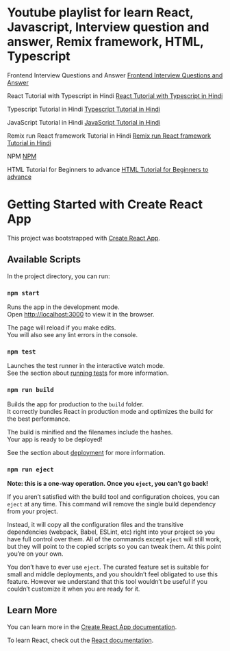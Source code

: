# Youtube playlist for learn React, Javascript, Interview question and answer, Remix framework, HTML, Typescript

Frontend Interview Questions and Answer
[Frontend Interview Questions and Answer](https://www.youtube.com/playlist?list=PLEtjGa9VEukMRyitRx0nitoCD8u2XEYiz)

React Tutorial with Typescript in Hindi
[React Tutorial with Typescript in Hindi](https://www.youtube.com/playlist?list=PLEtjGa9VEukNKslFyRlhODXXuKgRnvVyM)

Typescript Tutorial in Hindi
[Typescript Tutorial in Hindi](https://www.youtube.com/playlist?list=PLEtjGa9VEukPUgE2ThFAjqff91Wo1GA5e)

JavaScript Tutorial in Hindi
[JavaScript Tutorial in Hindi](https://www.youtube.com/playlist?list=PLEtjGa9VEukMzD2VsGih5APdqRIafLb1q)

Remix run React framework Tutorial in Hindi
[Remix run React framework Tutorial in Hindi](https://www.youtube.com/playlist?list=PLEtjGa9VEukMKVhD0GKHthRmwVMFWjaeW)

NPM
[NPM](https://www.youtube.com/playlist?list=PLEtjGa9VEukO4Ud2SGoHhuFYCPfDAzFjd)

HTML Tutorial for Beginners to advance
[HTML Tutorial for Beginners to advance](https://www.youtube.com/playlist?list=PLEtjGa9VEukMJvP4Z8O01LvkCB7-1myXu)

# Getting Started with Create React App

This project was bootstrapped with [Create React App](https://github.com/facebook/create-react-app).

## Available Scripts

In the project directory, you can run:

### `npm start`

Runs the app in the development mode.\
Open [http://localhost:3000](http://localhost:3000) to view it in the browser.

The page will reload if you make edits.\
You will also see any lint errors in the console.

### `npm test`

Launches the test runner in the interactive watch mode.\
See the section about [running tests](https://facebook.github.io/create-react-app/docs/running-tests) for more information.

### `npm run build`

Builds the app for production to the `build` folder.\
It correctly bundles React in production mode and optimizes the build for the best performance.

The build is minified and the filenames include the hashes.\
Your app is ready to be deployed!

See the section about [deployment](https://facebook.github.io/create-react-app/docs/deployment) for more information.

### `npm run eject`

**Note: this is a one-way operation. Once you `eject`, you can’t go back!**

If you aren’t satisfied with the build tool and configuration choices, you can `eject` at any time. This command will remove the single build dependency from your project.

Instead, it will copy all the configuration files and the transitive dependencies (webpack, Babel, ESLint, etc) right into your project so you have full control over them. All of the commands except `eject` will still work, but they will point to the copied scripts so you can tweak them. At this point you’re on your own.

You don’t have to ever use `eject`. The curated feature set is suitable for small and middle deployments, and you shouldn’t feel obligated to use this feature. However we understand that this tool wouldn’t be useful if you couldn’t customize it when you are ready for it.

## Learn More

You can learn more in the [Create React App documentation](https://facebook.github.io/create-react-app/docs/getting-started).

To learn React, check out the [React documentation](https://reactjs.org/).
